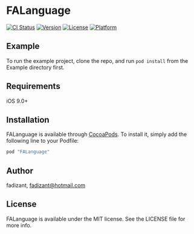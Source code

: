 # FALanguage

[![CI Status](http://img.shields.io/travis/fadizant/FALanguage.svg?style=flat)](https://travis-ci.org/fadizant/FALanguage)
[![Version](https://img.shields.io/cocoapods/v/FALanguage.svg?style=flat)](http://cocoapods.org/pods/FALanguage)
[![License](https://img.shields.io/cocoapods/l/FALanguage.svg?style=flat)](http://cocoapods.org/pods/FALanguage)
[![Platform](https://img.shields.io/cocoapods/p/FALanguage.svg?style=flat)](http://cocoapods.org/pods/FALanguage)

## Example

To run the example project, clone the repo, and run `pod install` from the Example directory first.

## Requirements

iOS 9.0+

## Installation

FALanguage is available through [CocoaPods](http://cocoapods.org). To install
it, simply add the following line to your Podfile:

```ruby
pod "FALanguage"
```

## Author

fadizant, fadizant@hotmail.com

## License

FALanguage is available under the MIT license. See the LICENSE file for more info.

